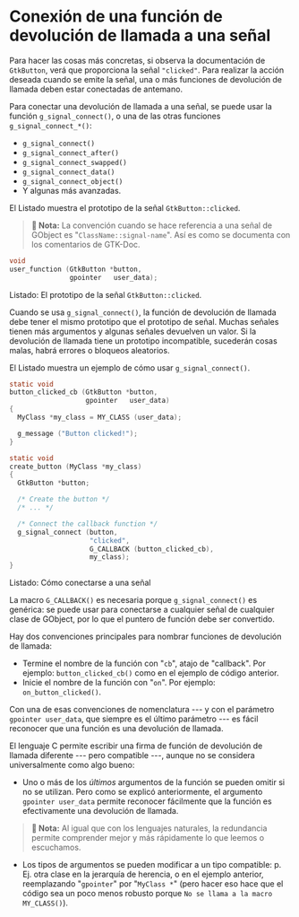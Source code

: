 # Conexión de una función de devolución de llamada a una señal

Para hacer las cosas más concretas, si observa la documentación de `GtkButton`, verá que proporciona la señal `"clicked"`. Para realizar la acción deseada cuando se emite la señal, una o más funciones de devolución de llamada deben estar conectadas de antemano.

Para conectar una devolución de llamada a una señal, se puede usar la función `g_signal_connect()`, o una de las otras funciones `g_signal_connect_*()`:

* `g_signal_connect()`
* `g_signal_connect_after()`
* `g_signal_connect_swapped()`
* `g_signal_connect_data()`
* `g_signal_connect_object()`
* Y algunas más avanzadas.

El <span class="oop-gobject-gtkbutton-clicked">Listado</span> muestra el prototipo de la señal `GtkButton::clicked`.

> **📌 Nota:** La convención cuando se hace referencia a una señal de GObject es "`ClassName::signal-name`". Así es como se documenta con los comentarios de GTK-Doc.

<a id="oop-gobject-gtkbutton-clicked"></a>

```c
void
user_function (GtkButton *button,
               gpointer   user_data);
```

<div class="caption">

<p><span class="oop-gobject-gtkbutton-clicked">Listado</span>: El prototipo de la señal <code>GtkButton::clicked</code>.</p>

</div>

Cuando se usa `g_signal_connect()`, la función de devolución de llamada debe tener el mismo prototipo que el prototipo de señal. Muchas señales tienen más argumentos y algunas señales devuelven un valor. Si la devolución de llamada tiene un prototipo incompatible, sucederán cosas malas, habrá errores o bloqueos aleatorios.

El <span class="oop-gobject-connect-to-signal">Listado</span> muestra un ejemplo de cómo usar `g_signal_connect()`.

<a id="oop-gobject-connect-to-signal"></a>

```c
static void
button_clicked_cb (GtkButton *button,
                   gpointer   user_data)
{
  MyClass *my_class = MY_CLASS (user_data);

  g_message ("Button clicked!");
}

static void
create_button (MyClass *my_class)
{
  GtkButton *button;

  /* Create the button */
  /* ... */

  /* Connect the callback function */
  g_signal_connect (button,
                    "clicked",
                    G_CALLBACK (button_clicked_cb),
                    my_class);
}
```

<div class="caption">

<p><span class="oop-gobject-connect-to-signal">Listado</span>: Cómo conectarse a una señal</p>

</div>

La macro `G_CALLBACK()` es necesaria porque `g_signal_connect()` es genérica: se puede usar para conectarse a cualquier señal de cualquier clase de GObject, por lo que el puntero de función debe ser convertido.

Hay dos convenciones principales para nombrar funciones de devolución de llamada:

* Termine el nombre de la función con "`cb`", atajo de "callback". Por ejemplo: `button_clicked_cb()` como en el ejemplo de código anterior.
* Inicie el nombre de la función con "`on`". Por ejemplo: `on_button_clicked()`.

Con una de esas convenciones de nomenclatura --- y con el parámetro `gpointer user_data`, que siempre es el último parámetro --- es fácil reconocer que una función es una devolución de llamada.

El lenguaje C permite escribir una firma de función de devolución de llamada diferente --- pero compatible ---, aunque no se considera universalmente como algo bueno:


* Uno o más de los *últimos* argumentos de la función se pueden omitir si no se utilizan. Pero como se explicó anteriormente, el argumento `gpointer user_data` permite reconocer fácilmente que la función es efectivamente una devolución de llamada.

> **📌 Nota:** Al igual que con los lenguajes naturales, la redundancia permite comprender mejor y más rápidamente lo que leemos o escuchamos.

* Los tipos de argumentos se pueden modificar a un tipo compatible: p. Ej. otra clase en la jerarquía de herencia, o en el ejemplo anterior, reemplazando "`gpointer`" por "`MyClass *`" (pero hacer eso hace que el código sea un poco menos robusto porque `No se llama a la macro MY_CLASS()`).

<!-- Habilitacion del enumeramiento de referencias -->

<div class="oop-gobj-refs"></div>